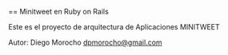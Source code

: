 == Minitweet en Ruby on Rails

Este es el proyecto de arquitectura de Aplicaciones MINITWEET

Autor: Diego Morocho
dpmorocho@gmail.com
